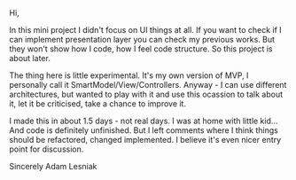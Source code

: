 Hi,

In this mini project I didn't focus on UI things at all. If you want to check if I can implement presentation layer you can check my previous works. But they won't show how I code, how I feel code structure. So this project is about later.

The thing here is little experimental. It's my own version of MVP, I personally call it SmartModel/View/Controllers. Anyway - I can use different architectures, but wanted to play with it and use this ocassion to talk about it, let it be criticised, take a chance to improve it.

I made this in about 1.5 days - not real days. I was at home with little kid... And code is definitely unfinished. But I left comments where I think things should be refactored, changed implemented. I believe it's even nicer entry point for discussion.

Sincerely
Adam Lesniak
